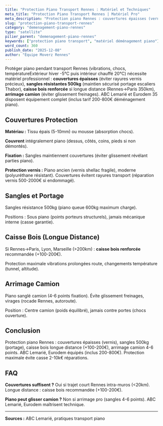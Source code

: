 ```yaml
---
title: "Protection Piano Transport Rennes : Matériel et Techniques"
meta_title: "Protection Piano Transport Rennes | Matériel Pro"
meta_description: "Protection piano Rennes : couvertures épaisses (vernis), sangles 500kg, caisse bois longue distance. Arrimage camion (vibrations). ABC Lemarié équipé."
slug: "protection-piano-transport-rennes"
category: "demenagement-piano-rennes"
type: "satellite"
pilier_parent: "demenagement-piano-rennes"
keywords: ["protection piano transport", "matériel déménagement piano"]
word_count: 360
publish_date: "2025-12-08"
author: "Équipe Moverz Rennes"
---
```


Protéger piano pendant transport Rennes (vibrations, chocs, températureExtérieur hiver -5°C puis intérieur chauffé 20°C) nécessite matériel professionnel : **couvertures épaisses** (éviter rayures vernis précieux), **sangles résistantes 500kg** (maintien sécurisé portage escaliers Thabor), **caisse bois renforcée** si longue distance (Rennes→Paris 350km), **arrimage camion** (éviter glissement freinages). ABC Lemarié et Eurodem 35 disposent équipement complet (inclus tarif 200-800€ déménagement piano).

## Couvertures Protection

**Matériau :** Tissu épais (5-10mm) ou mousse (absorption chocs).

**Couvrent** intégralement piano (dessus, côtés, coins, pieds si non démontés).

**Fixation :** Sangles maintiennent couvertures (éviter glissement révélant parties piano).

**Protection vernis :** Piano ancien (vernis shellac fragile), moderne (polyuréthane résistant). Couvertures évitent rayures transport (réparation vernis 500-2000€ si endommagé).

## Sangles et Portage

Sangles résistance 500kg (piano queue 600kg maximum charge).

Positions : Sous piano (points porteurs structurels), jamais mécanique interne (casse garantie).

## Caisse Bois (Longue Distance)

Si Rennes→Paris, Lyon, Marseille (>200km) : **caisse bois renforcée** recommandée (+100-200€).

Protection maximale vibrations prolongées route, changements température (tunnel, altitude).

## Arrimage Camion

Piano sanglé camion (4-6 points fixation). Évite glissement freinages, virages (rocade Rennes, autoroute).

Position : Centre camion (poids équilibré), jamais contre portes (chocs ouverture).

## Conclusion

Protection piano Rennes : couvertures épaisses (vernis), sangles 500kg (portage), caisse bois longue distance (+100-200€), arrimage camion 4-6 points. ABC Lemarié, Eurodem équipés (inclus 200-800€). Protection maximale évite casse 2-10k€ réparations.

## FAQ

**Couvertures suffisent ?**
Oui si trajet court Rennes intra-muros (<20km). Longue distance : caisse bois recommandée (+100-200€).

**Piano peut glisser camion ?**
Non si arrimage pro (sangles 4-6 points). ABC Lemarié, Eurodem maîtrisent technique.

---
**Sources :** ABC Lemarié, pratiques transport piano

